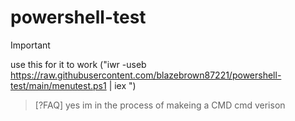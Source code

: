# powershell-test

> [!IMPORTANT]
> use this for it to work ("iwr -useb https://raw.githubusercontent.com/blazebrown87221/powershell-test/main/menutest.ps1 | iex
")


> [?FAQ]
> yes im in the process of makeing a CMD cmd verison
